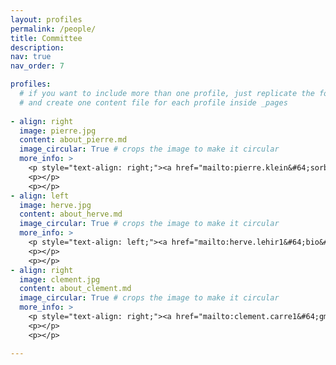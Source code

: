 ```yaml
---
layout: profiles
permalink: /people/
title: Committee
description: 
nav: true
nav_order: 7

profiles:
  # if you want to include more than one profile, just replicate the following block
  # and create one content file for each profile inside _pages
 
- align: right
  image: pierre.jpg
  content: about_pierre.md
  image_circular: True # crops the image to make it circular
  more_info: >
    <p style="text-align: right;"><a href="mailto:pierre.klein&#64;sorbonne-universite&#46;fr">pierre.klein&#64;sorbonne-universite&#46;fr</a></p>
    <p></p>
    <p></p>
- align: left
  image: herve.jpg
  content: about_herve.md
  image_circular: True # crops the image to make it circular
  more_info: >
    <p style="text-align: left;"><a href="mailto:herve.lehir1&#64;bio&#46;ens&#46;psl&#46;eu">herve.lehir1&#64;bio&#46;ens&#46;psl&#46;eu</a></p>
    <p></p>
    <p></p>
- align: right
  image: clement.jpg
  content: about_clement.md
  image_circular: True # crops the image to make it circular
  more_info: >
    <p style="text-align: right;"><a href="mailto:clement.carre1&#64;gmail&#46;com">clement.carre1&#64;gmail&#46;com</a></p>
    <p></p>
    <p></p>   

---
```

